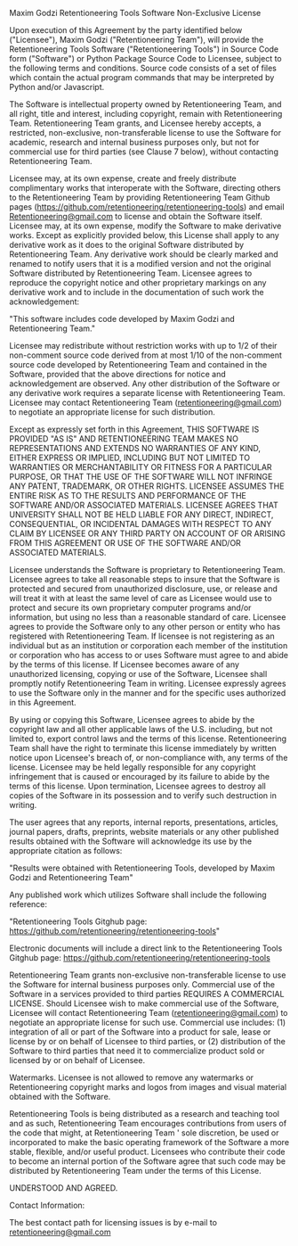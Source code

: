 Maxim Godzi Retentioneering Tools Software Non-Exclusive License

Upon execution of this Agreement by the party identified below ("Licensee"), Maxim Godzi ("Retentioneering Team"), will provide the Retentioneering Tools Software ("Retentioneering Tools") in Source Code form ("Software") or Python Package Source Code to Licensee, subject to the following terms and conditions. Source code consists of a set of files which contain the actual program commands that may be interpreted by Python and/or Javascript.

The Software is intellectual property owned by Retentioneering Team, and all right, title and interest, including copyright, remain with Retentioneering Team. Retentioneering Team grants, and Licensee hereby accepts, a restricted, non-exclusive, non-transferable license to use the Software for academic, research and internal business purposes only, but not for commercial use for third parties (see Clause 7 below), without contacting Retentioneering Team.

Licensee may, at its own expense, create and freely distribute complimentary works that interoperate with the Software, directing others to the Retentioneering Team by providing Retentioneering Team Github pages (https://github.com/retentioneering/retentioneering-tools) and email Retentioneering@gmail.com to license and obtain the Software itself. Licensee may, at its own expense, modify the Software to make derivative works. Except as explicitly provided below, this License shall apply to any derivative work as it does to the original Software distributed by Retentioneering Team. Any derivative work should be clearly marked and renamed to notify users that it is a modified version and not the original Software distributed by Retentioneering Team.
Licensee agrees to reproduce the copyright notice and other proprietary markings on any derivative work and to include in the documentation of such work the acknowledgement:

"This software includes code developed by Maxim Godzi and Retentioneering Team."

Licensee may redistribute without restriction works with up to 1/2 of their non-comment source code derived from at most 1/10 of the non-comment source code developed by Retentioneering Team and contained in the Software, provided that the above directions for notice and acknowledgement are observed. Any other distribution of the Software or any derivative work requires a separate license with Retentioneering Team. Licensee may contact Retentioneering Team (retentioneering@gmail.com) to negotiate an appropriate license for such distribution.

Except as expressly set forth in this Agreement, THIS SOFTWARE IS PROVIDED "AS IS" AND RETENTIONEERING TEAM MAKES NO REPRESENTATIONS AND EXTENDS NO WARRANTIES OF ANY KIND, EITHER EXPRESS OR IMPLIED, INCLUDING BUT NOT LIMITED TO WARRANTIES OR MERCHANTABILITY OR FITNESS FOR A PARTICULAR PURPOSE, OR THAT THE USE OF THE SOFTWARE WILL NOT INFRINGE ANY PATENT, TRADEMARK, OR OTHER RIGHTS. LICENSEE ASSUMES THE ENTIRE RISK AS TO THE RESULTS AND PERFORMANCE OF THE SOFTWARE AND/OR ASSOCIATED MATERIALS. LICENSEE AGREES THAT UNIVERSITY SHALL NOT BE HELD LIABLE FOR ANY DIRECT, INDIRECT, CONSEQUENTIAL, OR INCIDENTAL DAMAGES WITH RESPECT TO ANY CLAIM BY LICENSEE OR ANY THIRD PARTY ON ACCOUNT OF OR ARISING FROM THIS AGREEMENT OR USE OF THE SOFTWARE AND/OR ASSOCIATED MATERIALS.

Licensee understands the Software is proprietary to Retentioneering Team. Licensee
agrees to take all reasonable steps to insure that the Software is
protected and secured from unauthorized disclosure, use, or release and
will treat it with at least the same level of care as Licensee would use to
protect and secure its own proprietary computer programs and/or information, but using no less than a reasonable standard of care. Licensee agrees to provide the Software only to any other person or entity who has registered with Retentioneering Team. If licensee is not registering as an individual but as an institution or corporation each member of the institution or corporation who has access to or uses Software must agree to and abide by the terms of this license. If Licensee becomes aware of any unauthorized licensing, copying or use of the Software, Licensee shall promptly notify Retentioneering Team in writing. Licensee expressly agrees to use the Software only in the manner and for the specific uses authorized in this Agreement.

By using or copying this Software, Licensee agrees to abide by the
copyright law and all other applicable laws of the U.S. including, but not
limited to, export control laws and the terms of this license. Retentioneering Team
shall have the right to terminate this license immediately by written
notice upon Licensee's breach of, or non-compliance with, any terms of the license. Licensee may be held legally responsible for any
copyright infringement that is caused or encouraged by its failure to
abide by the terms of this license. Upon termination, Licensee agrees to
destroy all copies of the Software in its possession and to verify such
destruction in writing.

The user agrees that any reports, internal reports, presentations, articles, journal papers, drafts, preprints, website materials or any other published results obtained with
the Software will acknowledge its use by the appropriate citation as
follows:

"Results were obtained with Retentioneering Tools, developed by Maxim Godzi and Retentioneering Team"

Any published work which utilizes Software shall include the following reference:

"Retentioneering Tools Gitghub page: https://github.com/retentioneering/retentioneering-tools"

Electronic documents will include a direct link to the Retentioneering Tools Gitghub page: https://github.com/retentioneering/retentioneering-tools

Retentioneering Team grants non-exclusive non-transferable license to use the Software for internal business purposes only. Commercial use of the Software in a services provided to third parties REQUIRES A COMMERCIAL LICENSE. Should Licensee wish to make commercial use of the Software, Licensee will contact Retentioneering Team (retentioneering@gmail.com) to negotiate an appropriate license for such use. Commercial use includes: (1) integration of all or part of the Software into a product for sale, lease or license by or on behalf of Licensee to third parties, or (2) distribution of the Software to third parties that need it to commercialize product sold or licensed by or on behalf of Licensee.

Watermarks. Licensee is not allowed to remove any watermarks or Retentioneering copyright marks and logos from images and visual material obtained with the Software.

Retentioneering Tools is being distributed as a research and teaching tool and as
such, Retentioneering Team encourages contributions from users of the code that might, at
Retentioneering Team ' sole discretion, be used or incorporated to make the basic
operating framework of the Software a more stable, flexible, and/or useful
product. Licensees who contribute their code to become an internal
portion of the Software agree that such code may be distributed by
Retentioneering Team under the terms of this License.

UNDERSTOOD AND AGREED.

Contact Information:

The best contact path for licensing issues is by e-mail to
retentioneering@gmail.com
